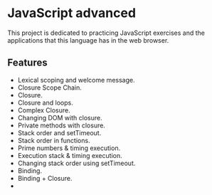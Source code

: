 # JavaScript advanced

This project is dedicated to practicing JavaScript exercises and the applications that this language has in the web browser.

## Features

- Lexical scoping and welcome message.
- Closure Scope Chain.
- Closure.
- Closure and loops.
- Complex Closure.
- Changing DOM with closure.
- Private methods with closure.
- Stack order and setTimeout.
- Stack order in functions.
- Prime numbers & timing execution.
- Execution stack & timing execution.
- Changing stack order using setTimeout.
- Binding.
- Binding + Closure.
- 
